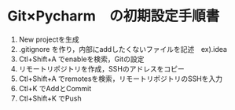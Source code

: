# Git×Pycharm　の初期設定手順書
1. New projectを生成
1. .gitignore を作り，内部にaddしたくないファイルを記述　ex).idea
1. Ctl+Shift+A でenableを検索，Gitの設定
1. リモートリポジトリを作成，SSHのアドレスをコピー
1. Ctl+Shift+A でremotesを検索，リモートリポジトリのSSHを入力
1. Ctl+K でAddとCommit
1. Ctl+Shift+K でPush